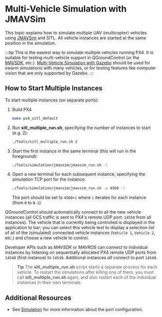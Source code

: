 # Multi-Vehicle Simulation with JMAVSim

This topic explains how to simulate multiple UAV (multicopter) vehicles using [JMAVSim](../sim_jmavsim/index.md) and SITL.
All vehicle instances are started at the same position in the simulation.

:::tip
This is the easiest way to simulate multiple vehicles running PX4.
It is suitable for testing multi-vehicle support in _QGroundControl_ (or the [MAVSDK](https://mavsdk.mavlink.io/), etc.).
[Multi-Vehicle Simulation with Gazebo](../simulation/multi-vehicle-simulation.md) should be used for swarm simulations with many vehicles, or for testing features like computer vision that are only supported by Gazebo.
:::

## How to Start Multiple Instances

To start multiple instances (on separate ports):

1. Build PX4

   ```sh
   make px4_sitl_default
   ```

2. Run **sitl_multiple_run.sh**, specifying the number of instances to start (e.g. 2):

   ```sh
   ./Tools/sitl_multiple_run.sh 2
   ```

3. Start the first instance in the same terminal (this will run in the foreground):

   ```sh
   ./Tools/simulation/jmavsim/jmavsim_run.sh -l
   ```

4. Open a new terminal for each subsequent instance, specifying the _simulation_ TCP port for the instance:

   ```sh
   ./Tools/simulation/jmavsim/jmavsim_run.sh -p 4560 -l
   ```

   The port should be set to `4560+i` where `i` iterates for each instance (from `0` to `N-1`)

_QGroundControl_ should automatically connect to all the new vehicle instances (all GCS traffic is sent to PX4's remote UDP port: `14550` from all instances).
The vehicle that is currently being controlled is displayed in the application to bar; you can select this vehicle text to display a selection list of all of the (simulated) connected vehicle instances (`Vehicle 1`, `Vehicle 2`, etc.) and choose a new vehicle to control.

Developer APIs such as _MAVSDK_ or _MAVROS_ can connect to individual instances by listening on sequentially allocated PX4 remote UDP ports from `14540` (first instance) to `14549`.
Additional instances _all_ connect to port `14549`.

> **Tip** The **sitl_multiple_run.sh** script starts a separate process for each vehicle.
> To restart the simulations after killing one of them, you must call **sitl_multiple_run.sh** again, and also restart each of the individual instances in their own terminals.

## Additional Resources

- See [Simulation](../simulation/index.md) for more information about the port configuration.

